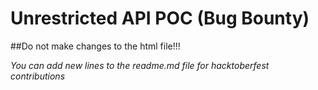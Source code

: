 # **Unrestricted API POC** (Bug Bounty)

##Do not make changes to the html file!!!

*You can add new lines to the readme.md file for hacktoberfest contributions*
